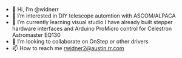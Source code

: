 - 👋 Hi, I’m @widnerr
- 👀 I’m interested in DIY telescope automtion with ASCOM/ALPACA
- 🌱 I’m currently learning visual studio
I have already built stepper hardware interfaces and Arduino ProMicro control for Celestron Astromaster EQ130
- 💞️ I’m looking to collaborate on OnStep or other drivers
- 📫 How to reach me rwidner2@austin.rr.com

<!---
widnerr/widnerr is a ✨ special ✨ repository because its `README.md` (this file) appears on your GitHub profile.
You can click the Preview link to take a look at your changes.
--->
